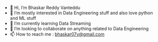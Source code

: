 - 👋 Hi, I’m Bhaskar Reddy Vanteddu
- 👀 I’m mostly interested in Data Engineering stuff and also love python and ML stuff
- 🌱 I’m currently learning Data Streaming
- 💞️ I’m looking to collaborate on anything related to Data Engineering
- 📫 How to reach me : bhaskar07v@gmail.com

<!---
vanteddubhaskarreddy/vanteddubhaskarreddy is a ✨ special ✨ repository because its `README.md` (this file) appears on your GitHub profile.
You can click the Preview link to take a look at your changes.
--->
